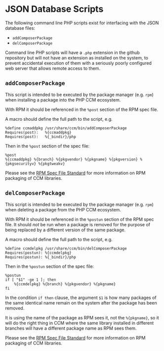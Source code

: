 JSON Database Scripts
=====================

The following command line PHP scripts exist for interfacing with the JSON
database files:

* `addComposerPackage`
* `delComposerPackage`

Command line PHP scripts will have a `.php` extension in the github repository
but will not have an extension as installed on the system, to prevent
accidental execution of them with a seriously poorly configured web server that
allows remote access to them.


`addComposerPackage`
--------------------

This script is intended to be executed by the package manager (e.g. `rpm`) when
installing a package into the PHP CCM ecosystem.

With RPM it should be referenced in the `%post` section of the RPM spec file.

A macro should define the full path to the script, e.g.

    %define ccmaddpkg /usr/share/ccm/bin/addComposerPackage
    Requires(post):   %{ccmaddpkg}
    Requires(post):   %{_bindir}/php

Then in the `%post` section of the spec file:

    %post
    %{ccmaddpkg} %{branch} %{pkgvendor} %{pkgname} %{pkgversion} %{pkgsecurityv} %{pkgtweakv}

Please see the [RPM Spec File Standard](https://github.com/AliceWonderMiscreations/php-ccm/blob/master/RPM_SPEC.md)
for more information on RPM packaging of CCM libraries.


`delComposerPackage`
--------------------

This script is intended to be executed by the package manager (e.g. `rpm`) when
deleting a package from the PHP CCM ecosystem.

With RPM it should be referenced in the `%postun` section of the RPM spec file.
It should *not* be run when a package is removed for the purpose of being
replaced by a different version of the same package.

A macro should define the full path to the script, e.g.

    %define ccmdelpkg /usr/share/ccm/bin/delComposerPackage
    Requires(postun): %{ccmdelpkg}
    Requires(postun): %{_bindir}/php

Then in the `%postun` section of the spec file:

    %postun
    if [ "$1" -ge 1 ]; then
        %{ccmdelpkg} %{branch} %{pkgvendor} %{pkgname}
    fi

In the condition `if then` clause, the argument `$1` is how many packages of
the same identical name remain on the system after the package has been
removed.

It is using the name of the package as RPM sees it, not the `%{pkgname}`, so
it will do the right thing in CCM where the same library installed in
different branches will have a different package name as RPM sees them.

Please see the [RPM Spec File Standard](https://github.com/AliceWonderMiscreations/php-ccm/blob/master/RPM_SPEC.md)
for more information on RPM packaging of CCM libraries.